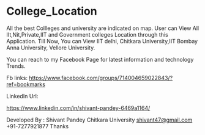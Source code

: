 # College_Location
All the best Collleges and university are indicated on map.
User can View All IIt,Nit,Private,IIT and Government colleges Location through this Application.
Till Now, You can View IIT delhi, Chitkara University,IIT Bombay  Anna University, Vellore University.

You can reach to my Facebook Page for latest information and technology Trends.

Fb links: 
https://www.facebook.com/groups/714004659022843/?ref=bookmarks

LinkedIn Url:

https://www.linkedin.com/in/shivant-pandey-6469a1164/




Developed By :
Shivant Pandey
Chitkara University
shivant47@gmail.com
+91-7277921877
Thanks

